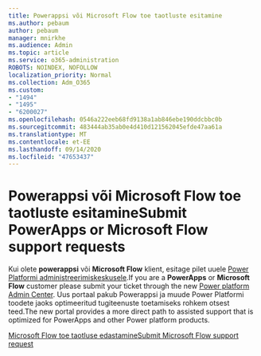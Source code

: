 ```yaml
---
title: Powerappsi või Microsoft Flow toe taotluste esitamine
ms.author: pebaum
author: pebaum
manager: mnirkhe
ms.audience: Admin
ms.topic: article
ms.service: o365-administration
ROBOTS: NOINDEX, NOFOLLOW
localization_priority: Normal
ms.collection: Adm_O365
ms.custom:
- "1494"
- "1495"
- "6200027"
ms.openlocfilehash: 0546a222eeb68fd9138a1ab846ebe190ddcbbc0b
ms.sourcegitcommit: 483444ab35ab0e4d410d121562045efde47aa61a
ms.translationtype: MT
ms.contentlocale: et-EE
ms.lasthandoff: 09/14/2020
ms.locfileid: "47653437"
---
```

# <a name="submit-powerapps-or-microsoft-flow-support-requests"></a><span data-ttu-id="8f554-102">Powerappsi või Microsoft Flow toe taotluste esitamine</span><span class="sxs-lookup"><span data-stu-id="8f554-102">Submit PowerApps or Microsoft Flow support requests</span></span>

<span data-ttu-id="8f554-103">Kui olete **powerappsi** või **Microsoft Flow** klient, esitage pilet uuele [Power Platformi administreerimiskeskusele](https://admin.powerplatform.microsoft.com/support?newTicket&product=15819).</span><span class="sxs-lookup"><span data-stu-id="8f554-103">If you are a **PowerApps** or **Microsoft Flow** customer please submit your ticket through the new [Power platform Admin Center](https://admin.powerplatform.microsoft.com/support?newTicket&product=15819).</span></span> <span data-ttu-id="8f554-104">Uus portaal pakub Powerappsi ja muude Power Platformi toodete jaoks optimeeritud tugiteenuste toetamiseks rohkem otsest teed.</span><span class="sxs-lookup"><span data-stu-id="8f554-104">The new portal provides a more direct path to assisted support that is optimized for PowerApps and other Power platform products.</span></span>

[<span data-ttu-id="8f554-105">Microsoft Flow toe taotluse edastamine</span><span class="sxs-lookup"><span data-stu-id="8f554-105">Submit Microsoft Flow support request</span></span>](https://admin.powerplatform.microsoft.com/support?newTicket&product=Flow)